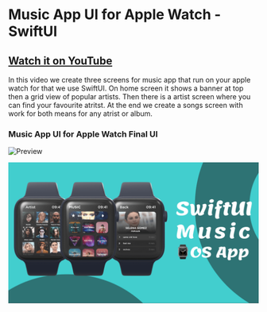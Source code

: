 # Music App UI for Apple Watch - SwiftUI

## [Watch it on YouTube](https://youtu.be/nY9e_yGlWaU)


In this video we create three screens for music app that run on your apple watch for that we use SwiftUI. On home screen it shows a banner at top then a grid view of popular artists. Then there is a artist screen where you can find your favourite atritst. At the end we create a songs screen with work for both means for any atrist or album.

### Music App UI for Apple Watch Final UI

![Preview](images/gif.gif)

![App UI](images/ui.png)
